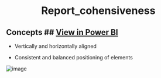 
<h1 align="center">Report_cohensiveness</h1>

## Concepts ## [View in Power BI]()
- Vertically and horizontally aligned

- Consistent and balanced positioning of elements

  
![image](https://github.com/user-attachments/assets/2922ad39-6ad7-4854-8c73-4dffbcfa1149)


